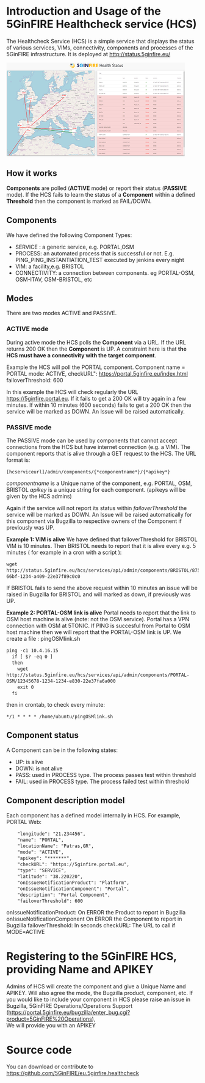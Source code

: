 <!-- TITLE: The 5GinFIRE Healthcheck service (HCS) -->
<!-- SUBTITLE: Introduction and Usage of the 5GinFIRE Healthcheck service -->

# Introduction and Usage of the 5GinFIRE Healthcheck service (HCS)
The Healthcheck Service (HCS) is a simple service that displays the status of various services, VIMs, connectivity, components and processes of the 5GinFIRE infrastructure. 
It is deployed at http://status.5ginfire.eu/

![Hcs Snapshot](/uploads/hcs/hcs-snapshot.png "Hcs Snapshot")

## How it works

**Components** are polled (**ACTIVE** mode) or report their status (**PASSIVE** mode). 
If the HCS fails to learn the status of a **Component** within a defined  **Threshold** then the component is marked as FAIL/DOWN.

## Components

We have defined the following Component Types:
* 	SERVICE : a generic service, e.g. PORTAL,OSM
* 	PROCESS: an automated process that is successful or not. E.g. PING_PING_INSTANTIATION_TEST executed by jenkins every night
* 	VIM: a facility,e.g. BRISTOL
* 	CONNECTIVITY: a connection between components. eg PORTAL-OSM, OSM-ITAV, OSM-BRISTOL, etc

## Modes
There are two modes ACTIVE and PASSIVE.

### ACTIVE mode

During active mode the HCS polls the **Component** via a URL. If the URL returns 200 OK then the **Component** is UP. 
A constraint here is that **the HCS must have a connectivity with the target component**.

Example the HCS will poll the PORTAL component. 
Component name = PORTAL
mode: ACTIVE,
checkURL": https://portal.5ginfire.eu/index.html
failoverThreshold: 600

In this example the HCS will check regularly the URL https://5ginfire.portal.eu. If it fails to get a 200 OK will try again in a few minutes. If within 10 minutes (600 seconds) fails to get a 200 OK then the service will be marked as DOWN. An Issue will be raised automatically.


### PASSIVE mode

The PASSIVE mode can be used by components that cannot accept connections from the HCS but have internet connection (e.g. a VIM). 
The component reports that is alive through a GET request to the HCS. The URL format is:

```text
[hcserviceurl]/admin/components/{*componentname*}/{*apikey*}
```

*componentname* is a Unique name of the component, e.g. PORTAL, OSM, BRISTOL
*apikey* is a unique string for each component. (apikeys will be given by the HCS admins)

Again if the service will not report its status within *failoverThreshold*  the service will be marked as DOWN. An Issue will be raised automatically for this component via Bugzilla to respective owners of the Component if previously was UP.

**Example 1: VIM is alive**
We have defined that failoverThreshold for BRISTOL VIM is 10 minutes. 
Then BRISTOL needs to report that it is alive every e.g. 5 minutes ( for example in a cron with a script ):

```text
wget   http://status.5ginfire.eu/hcs/services/api/admin/components/BRISTOL/8756118f-66bf-1234-a409-22e37f89c0c0
```

If BRISTOL fails to send the above request within 10 minutes an issue will be raised in Bugzilla for BRISTOL and will marked as down, if previously was UP.

**Example 2: PORTAL-OSM link is alive**
Portal needs to report that the link to OSM host machine is alive (note: not the OSM service). 
Portal has a VPN connection with OSM at 5TONIC.
If PING is succesful from Portal to OSM host machine then we will report that the PORTAL-OSM link is UP.
We create a file : pingOSMlink.sh

```text
ping -c1 10.4.16.15
  if [ $? -eq 0 ]
  then
    wget http://status.5ginfire.eu/hcs/services/api/admin/components/PORTAL-OSM/12345678-1234-1234-e830-22e37fa6a000
    exit 0
  fi
```

then in crontab, to check every minute:

```text
*/1 * * * * /home/ubuntu/pingOSMlink.sh
```


## Component status

A Component can be in the following states:	
* UP: is alive
* DOWN: is not alive
* PASS: used in PROCESS type. The process passes test within threshold
* FAIL: used in PROCESS type. The process failed test within threshold
				

## Component description model

Each component has a defined model internally in HCS. For example, PORTAL Web:


        "longitude": "21.234456",
        "name": "PORTAL",
        "locationName": "Patras,GR",
        "mode": "ACTIVE",
        "apikey": "*******",
        "checkURL": "https://5ginfire.portal.eu",
        "type": "SERVICE",
        "latitude": "38.220220",
        "onIssueNotificationProduct": "Platform",
        "onIssueNotificationComponent": "Portal",
        "description": "Portal Component",
        "failoverThreshold": 600
				

onIssueNotificationProduct: On ERROR the Product to report in Bugzilla
onIssueNotificationComponent On ERROR the Component to report in Bugzilla
failoverThreshold: In seconds
checkURL: The URL to call if MODE=ACTIVE


# Registering to the 5GinFIRE HCS,  providing Name and APIKEY

Admins of HCS will create the component and give a Unique Name and APIKEY. Will also agree the mode, the Bugzilla product, component, etc.
If you would like to include your component in HCS please raise an issue in Bugzilla, 5GinFIRE Operations/Operations Support (https://portal.5ginfire.eu/bugzilla/enter_bug.cgi?product=5GinFIRE%20Operations),  
We will provide you with an APIKEY

# Source code

You can download or contribute to https://github.com/5GinFIRE/eu.5ginfire.healthcheck



